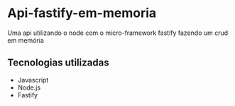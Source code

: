 # Api-fastify-em-memoria

Uma api utilizando o node com o micro-framework fastify fazendo um crud em memória

## Tecnologias utilizadas

<ul>
  <li>Javascript</li>
  <li>Node.js</li>
  <li>Fastify</li>
</ul>
